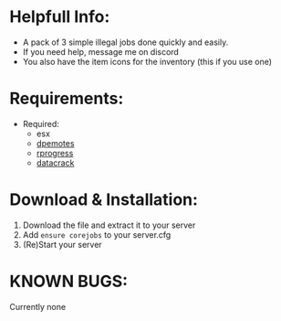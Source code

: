 # Helpfull Info:
* A pack of 3 simple illegal jobs done quickly and easily.
* If you need help, message me on discord
* You also have the item icons for the inventory (this if you use one)

# Requirements:
* Required:
  * esx
  * [dpemotes](https://forum.cfx.re/t/dpemotes-1-7-390-emotes-walkingstyles-keybinding-dances-expressions-and-shared-emotes/843105)
  * [rprogress](https://github.com/Mobius1/rprogress)
  * [datacrack](https://github.com/utkuali/datacrack)

# Download & Installation:
1) Download the file and extract it to your server
2) Add `ensure corejobs` to your server.cfg
3) (Re)Start your server

# KNOWN BUGS:
Currently none
